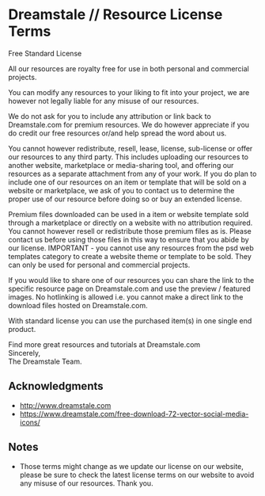 # Dreamstale // Resource License Terms

Free Standard License

All our resources are royalty free for use in both personal and commercial projects.

You can modify any resources to your liking to fit into your project, we are however not legally liable for any misuse of our resources.

We do not ask for you to include any attribution or link back to Dreamstale.com for premium resources. We do however appreciate if you do credit our free resources or/and help spread the word about us.

You cannot however redistribute, resell, lease, license, sub-license or offer our resources to any third party. This includes uploading our resources to another website, marketplace or media-sharing tool, and offering our resources as a separate attachment from any of your work. If you do plan to include one of our resources on an item or template that will be sold on a website or marketplace, we ask of you to contact us to determine the proper use of our resource before doing so or buy an extended license.

Premium files downloaded can be used in a item or website template sold through a marketplace or directly on a website with no attribution required. You cannot however resell or redistribute those premium files as is. Please contact us before using those files in this way to ensure that you abide by our license. IMPORTANT - you cannot use any resources from the psd web templates category to create a website theme or template to be sold. They can only be used for personal and commercial projects.

If you would like to share one of our resources you can share the link to the specific resource page on Dreamstale.com and use the preview / featured images. No hotlinking is allowed i.e. you cannot make a direct link to the download files hosted on Dreamstale.com.

With standard license you can use the purchased item(s) in one single end product.

Find more great resources and tutorials at Dreamstale.com<br/>
Sincerely,<br/>
The Dreamstale Team.

## Acknowledgments

* http://www.dreamstale.com
* https://www.dreamstale.com/free-download-72-vector-social-media-icons/

## Notes

* Those terms might change as we update our license on our website, please be sure to check the latest license terms on our website to avoid any misuse of our resources. Thank you.
